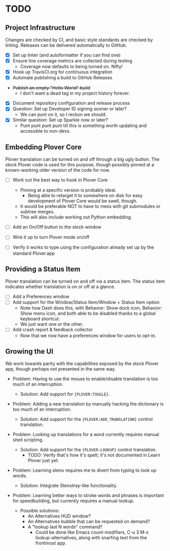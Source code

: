 # TODO
<!-- vi: set ts=4 sw=4: -->

## Project Infrastructure
Changes are checked by CI, and basic style standards are checked by linting.
Releases can be delivered automatically to GitHub.

- [X] Set up linter (and autoformatter if you can find one)
- [X] Ensure line coverage metrics are collected during testing
    - Coverage now defaults to being turned on. Nifty!
- [X] Hook up TravisCI.org for continuous integration
- [X] Automate publishing a build to GitHub Releases
- ~~Publish an empty "Hello World" build~~
    - I don't want a dead tag in my project history forever.
- [X] Document repository configuration and release process
- [X] Question: Set up Developer ID signing sooner or later?
    - We can punt on it, so I reckon we should.
- [X] Similar question: Set up Sparkle now or later?
    - Punt punt punt punt till this is something worth updating
      and accessible to non-devs.


## Embedding Plover Core
Plover translation can be turned on and off through a big ugly button.
The stock Plover code is used for this purpose, though possibly
pinned at a known-working older version of the code for now.

- [ ] Work out the best way to hook in Plover Core
    - Pinning at a specific version is probably ideal.
        - Being able to retarget it to somewhere on disk for easy development
          of Plover Core would be swell, though.
    - It would be preferable NOT to have to mess with git submodules
      or subtree merges.
    - This will also include working out Python embedding.
- [ ] Add an On/Off button to the stock window
- [ ] Wire it up to turn Plover mode on/off
- [ ] Verify it works to type using the configuration already set up by the
  standard Plover.app


## Providing a Status Item
Plover translation can be turned on and off via a status item.
The status item indicates whether translation is on or off at a glance.

- [ ] Add a Preferences window
- [ ] Add support for the Window/Status Item/Window + Status Item option
    - Note how Dash does this, with Behavior: Show dock icon,
      Behavior: Show menu icon, and both able to be disabled
      thanks to a global keyboard shortcut.
    - We just want one or the other.
- [ ] Add crash report & feedback collector
    - Now that we now have a preferences window for users to opt-in.


## Growing the UI
We work towards parity with the capabilities exposed by the stock
Plover app, though perhaps not presented in the same way.

- Problem: Having to use the mouse to enable/disable translation is
  too much of an interruption.
    - Solution: Add support for `{PLOVER:TOGGLE}`.

- Problem: Adding a new translation by manually hacking the dictionary is
  too much of an interruption.
    - Solution: Add support for the `{PLOVER:ADD_TRANSLATION}` control
      translation.

- Problem: Looking up translations for a word currently requires
  manual shell scripting.
    - Solution: Add support for the `{PLOVER:LOOKUP}` control translation.
        - TODO: Verify that's how it's spelt; it's not documented in
          Learn Plover just yet.

- Problem: Learning steno requires me to divert from typing to look up words.
    - Solution: Integrate Stenotray-like functionality.

- Problem: Learning better ways to stroke words and phrases is important
  for speedbuilding, but currently requires a manual lookup.
    - Possible solutions:
        - An Alternatives HUD window?
        - An Alternatives bubble that can be requested on demand?
        - A "lookup last N words" command?
            - Could be done like Emacs count-modifiers,
              C-u 3 M-x lookup-alternatives,
              along with snarfing text from the frontmost app.
